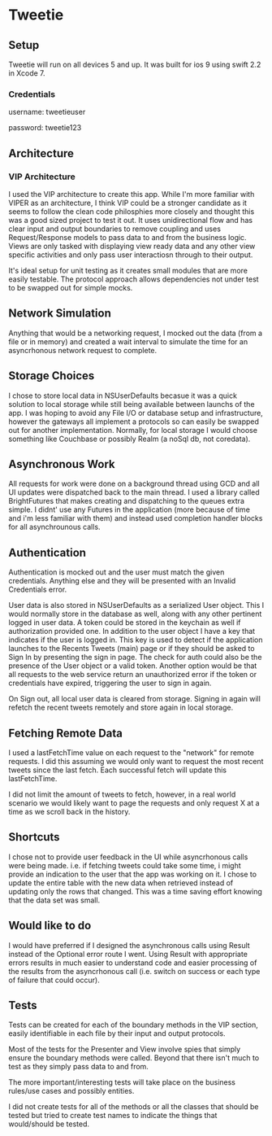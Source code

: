 
# Tweetie

## Setup

Tweetie will run on all devices 5 and up. It was built for ios 9 using swift 2.2 in Xcode 7.

### Credentials 
username: tweetieuser

password: tweetie123


## Architecture
### VIP Architecture

I used the VIP architecture to create this app. While I'm more familiar with VIPER as an architecture, I think VIP could be a stronger candidate as it seems to follow the clean code philosphies more closely and thought this was a good sized project to test it out. It uses unidirectional flow and has clear input and output boundaries to remove coupling and uses  Request/Response models to pass data to and from the business logic. Views are only tasked with displaying view ready data and any other view specific activities and only pass user interactiosn through to their output.

It's ideal setup for unit testing as it creates small modules that are more easily testable. The protocol approach allows dependencies not under test to be swapped out for simple mocks.


## Network Simulation

Anything that would be a networking request, I mocked out the data (from a file or in memory) and created a wait interval to simulate the time for an asyncrhonous network request to complete. 

## Storage Choices

I chose to store local data in NSUserDefaults becasue it was a quick solution to local storage while still being available between launchs of the app. I was hoping to avoid any File I/O or database setup and infrastructure, however the gateways all implement a protocols so can easily be swapped out for another implementation. Normally, for local storage I would choose something like Couchbase or possibly Realm (a noSql db, not coredata).

## Asynchronous Work

All requests for work were done on a background thread using GCD and all UI updates were dispatched back to the main thread. I used a library called BrightFutures that makes creating and dispatching to the queues extra simple. I didnt' use any Futures in the application (more because of time and i'm less familiar with them) and instead used completion handler blocks for all asynchrounous calls.

## Authentication
Authentication is mocked out and the user must match the given credentials. Anything else and they will be presented with an Invalid Credentials error. 

User data is also stored in NSUserDefaults as a serialized User object. This I would normally store in the database as well, along with any other pertinent logged in user data. A token could be stored in the keychain as well if authorization provided one. In addition to the user object I have a key that indicates if the user is logged in. This key is used to detect if the application launches to the Recents Tweets (main) page or if they should be asked to Sign In by presenting the sign in page. The check for auth could also be the presence of the User object or a valid token. Another option would be that all requests to the web service return an unauthorized error if the token or credentials have expired, triggering the user to sign in again. 

On Sign out, all local user data is cleared from storage. Signing in again will refetch the recent tweets remotely and store again in local storage.

## Fetching Remote Data
I used a lastFetchTime value on each request to the "network" for remote requests. I did this assuming we would only want to request the most recent tweets since the last fetch. Each successful fetch will update this lastFetchTime. 

I did not limit the amount of tweets to fetch, however, in a real world scenario we would likely want to page the requests and only request X at a time as we scroll back in the history.

## Shortcuts

I chose not to provide user feedback in the UI while asyncrhonous calls were being made. i.e. if fetching tweets could take some time, i might provide an indication to the user that the app was working on it. 
I chose to update the entire table with the new data when retrieved instead of updating only the rows that changed. This was a time saving effort knowing that the data set was small.

## Would like to do

I would have preferred if I designed the asynchronous calls using Result instead of the Optional error route I went. Using Result with appropriate errors results in much easier to understand code and easier processing of the results from the asyncrhonous call (i.e. switch on success or each type of failure that could occur). 

## Tests
Tests can be created for each of the boundary methods in the VIP section, easily identifiable in each file by their input and output protocols.

Most of the tests for the Presenter and View involve spies that simply ensure the boundary methods were called. Beyond that there isn't much to test as they simply pass data to and from. 

The more important/interesting tests will take place on the business rules/use cases and possibly entities.

I did not create tests for all of the methods or all the classes that should be tested but tried to create test names to indicate the things that would/should be tested. 

